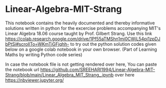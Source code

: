 # Linear-Algebra-MIT-Strang
This notebook contains the heavily documented and thereby informative solutions written in python for the excercise problems accompanying MIT's Linear Algebra 18.06 course taught by Prof. Gilbert Strang. Use this link https://colab.research.google.com/drive/1Pf55aTMShn1mi0CWjL54pi1zpDJbPtSi#scrollTo=WKmTiGFjqhh-  to try out the python solution codes given below on a google colab notebook in your own browser.
(Part of Learning Maths by writing Python code series)


In case the notebook file is not getting rendered over here, You can paste the notebook url https://github.com/SREEHARI1994/Linear-Algebra-MIT-Strang/blob/main/Linear_Algebra_MIT_Strang_.ipynb over here 
https://nbviewer.jupyter.org/ 
